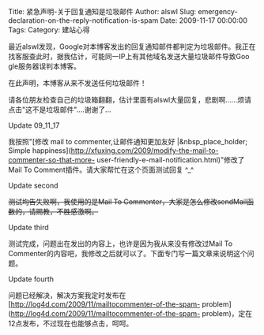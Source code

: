 Title: 紧急声明-关于回复通知是垃圾邮件
Author: alswl
Slug: emergency-declaration-on-the-reply-notification-is-spam
Date: 2009-11-17 00:00:00
Tags: 
Category: 建站心得

最近alswl发现，Google对本博客发出的回复通知邮件都判定为垃圾邮件。我正在找客服查此时，据我估计，可能同一IP上有其他域名发送大量垃圾邮件导致Goo
gle服务器误判本博客。

在此声明，本博客从来不发送任何垃圾邮件！

请各位朋友检查自己的垃圾箱翻翻，估计里面有alswl大量回复，悲剧啊……烦请点击"这不是垃圾邮件"....谢谢了…

Update 09_11_17

我按照"[修改 mail to commenter,让邮件通知更加友好 |&nbsp_place_holder; Simple
happiness](http://xfuxing.com/2009/modify-the-mail-to-commenter-so-that-more-
user-friendly-e-mail-notification.html)"修改了Mail To Comment插件。请大家帮忙在这个页面测试回复
^_^

Update second

<strike>测试均告失败啊，我使用的是Mail To Commenter，大家是怎么修改sendMail函数的，请赐教，不胜感激啊。</strike>

Update third

测试完成，问题出在发出的内容上，也许是因为我从来没有修改过Mail To Commenter的内容吧，我修改之后就可以了。下面专门写一篇文章来说明这个问题。

Update fourth

问题已经解决，解决方案我定时发布在[http://log4d.com/2009/11/mailtocommenter-of-the-spam-
problem](http://log4d.com/2009/11/mailtocommenter-of-the-spam-
problem)，定在12点发布，不过现在也能够点击，呵呵。

